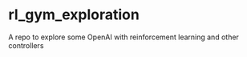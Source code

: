 # rl_gym_exploration
A repo to explore some OpenAI with reinforcement learning and other controllers
